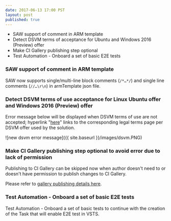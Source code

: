 ```yaml
--- 
date: 2017-06-13 17:00 PST
layout: post
published: true
---
```


- SAW support of comment in ARM template
- Detect DSVM terms of acceptance for Ubuntu and Windows 2016 (Preview) offer
- Make CI Gallery publishing step optional 
- Test Automation - Onboard a set of basic E2E tests

<!--more-->

### SAW support of comment in ARM template

SAW now supports single/multi-line block comments (`/*…*/`) and single line comments (`//…\r\n`) in armTemplate json file.

### Detect DSVM terms of use acceptance for Linux Ubuntu offer and Windows 2016 (Preview) offer

Error message below will be displayed when DSVM terms of use are not accepted; hyperlink "[here]()" links to the corresponding legal terms page per DSVM offer used by the solution.

![new dsvm error message]({{ site.baseurl }}/images/dsvm.PNG)

### Make CI Gallery publishing step optional to avoid error due to lack of permission

Publishing to CI Gallery can be skipped now when author doesn't need to or doesn't have permission to publish changes to CI Gallery.

Please refer to [gallery publishing details here](https://github.com/Azure/Azure-CortanaIntelligence-SolutionAuthoringWorkspace/blob/master/docs/solution-publishing.md#gallery-publish-details).

###  Test Automation - Onboard a set of basic E2E tests

Test Automation - Onboard a set of basic tests to continue with the creation of the Task that will enable E2E test in VSTS.
